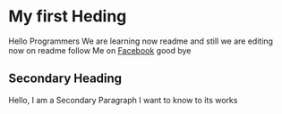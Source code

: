 # My first Heding

Hello Programmers We are learning now readme and still we are editing now on readme
follow Me on [Facebook](https://facebook.com/yusufabdullah) good bye


## Secondary Heading
Hello, I am a Secondary Paragraph I want to know to its works
